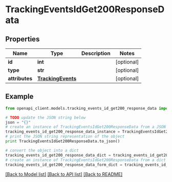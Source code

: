 # TrackingEventsIdGet200ResponseData


## Properties
Name | Type | Description | Notes
------------ | ------------- | ------------- | -------------
**id** | **int** |  | [optional] 
**type** | **str** |  | [optional] 
**attributes** | [**TrackingEvents**](TrackingEvents.md) |  | [optional] 

## Example

```python
from openapi_client.models.tracking_events_id_get200_response_data import TrackingEventsIdGet200ResponseData

# TODO update the JSON string below
json = "{}"
# create an instance of TrackingEventsIdGet200ResponseData from a JSON string
tracking_events_id_get200_response_data_instance = TrackingEventsIdGet200ResponseData.from_json(json)
# print the JSON string representation of the object
print TrackingEventsIdGet200ResponseData.to_json()

# convert the object into a dict
tracking_events_id_get200_response_data_dict = tracking_events_id_get200_response_data_instance.to_dict()
# create an instance of TrackingEventsIdGet200ResponseData from a dict
tracking_events_id_get200_response_data_form_dict = tracking_events_id_get200_response_data.from_dict(tracking_events_id_get200_response_data_dict)
```
[[Back to Model list]](../README.md#documentation-for-models) [[Back to API list]](../README.md#documentation-for-api-endpoints) [[Back to README]](../README.md)


